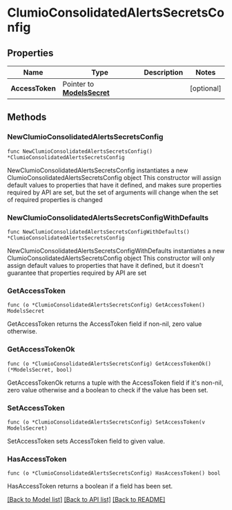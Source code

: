 # ClumioConsolidatedAlertsSecretsConfig

## Properties

Name | Type | Description | Notes
------------ | ------------- | ------------- | -------------
**AccessToken** | Pointer to [**ModelsSecret**](ModelsSecret.md) |  | [optional] 

## Methods

### NewClumioConsolidatedAlertsSecretsConfig

`func NewClumioConsolidatedAlertsSecretsConfig() *ClumioConsolidatedAlertsSecretsConfig`

NewClumioConsolidatedAlertsSecretsConfig instantiates a new ClumioConsolidatedAlertsSecretsConfig object
This constructor will assign default values to properties that have it defined,
and makes sure properties required by API are set, but the set of arguments
will change when the set of required properties is changed

### NewClumioConsolidatedAlertsSecretsConfigWithDefaults

`func NewClumioConsolidatedAlertsSecretsConfigWithDefaults() *ClumioConsolidatedAlertsSecretsConfig`

NewClumioConsolidatedAlertsSecretsConfigWithDefaults instantiates a new ClumioConsolidatedAlertsSecretsConfig object
This constructor will only assign default values to properties that have it defined,
but it doesn't guarantee that properties required by API are set

### GetAccessToken

`func (o *ClumioConsolidatedAlertsSecretsConfig) GetAccessToken() ModelsSecret`

GetAccessToken returns the AccessToken field if non-nil, zero value otherwise.

### GetAccessTokenOk

`func (o *ClumioConsolidatedAlertsSecretsConfig) GetAccessTokenOk() (*ModelsSecret, bool)`

GetAccessTokenOk returns a tuple with the AccessToken field if it's non-nil, zero value otherwise
and a boolean to check if the value has been set.

### SetAccessToken

`func (o *ClumioConsolidatedAlertsSecretsConfig) SetAccessToken(v ModelsSecret)`

SetAccessToken sets AccessToken field to given value.

### HasAccessToken

`func (o *ClumioConsolidatedAlertsSecretsConfig) HasAccessToken() bool`

HasAccessToken returns a boolean if a field has been set.


[[Back to Model list]](../README.md#documentation-for-models) [[Back to API list]](../README.md#documentation-for-api-endpoints) [[Back to README]](../README.md)


